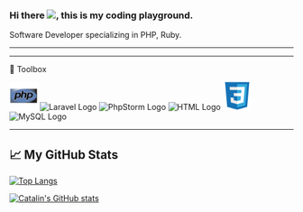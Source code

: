 ### Hi there <img src="https://raw.githubusercontent.com/MartinHeinz/MartinHeinz/master/wave.gif" width="30px">, this is my coding playground.

Software Developer specializing in PHP, Ruby.

---


---

🧰 Toolbox

<img src="https://github.com/devicons/devicon/blob/master/icons/php/php-original.svg" alt="PHP Logo" width="50" height="50"/> <img src="https://cdn.worldvectorlogo.com/logos/laravel-2.svg" alt="Laravel Logo" width="50" height="50"/> <img src="https://cdn.worldvectorlogo.com/logos/phpstorm.svg" alt="PhpStorm Logo" width="50" height="50"/> <img src="https://cdn.worldvectorlogo.com/logos/html-1.svg" alt="HTML Logo" width="50" height="50"/> <img src="https://github.com/devicons/devicon/blob/master/icons/css3/css3-original.svg" alt="CSS Logo" width="50" height="50"/> <img src="https://cdn.worldvectorlogo.com/logos/mysql-6.svg" alt="MySQL Logo" width="50" height="50"/>

---

## &#x1f4c8; My GitHub Stats

[![Top Langs](https://github-readme-stats.vercel.app/api/top-langs/?username=Faq&hide=java,html,css&theme=dark)](https://github.com/anuraghazra/github-readme-stats)

[![Catalin's GitHub stats](https://github-readme-stats.vercel.app/api?username=Faq&theme=radical)](https://github.com/anuraghazra/github-readme-stats)
